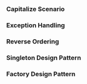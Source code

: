 ### Capitalize Scenario
### Exception Handling
### Reverse Ordering
### Singleton Design Pattern
### Factory Design Pattern










